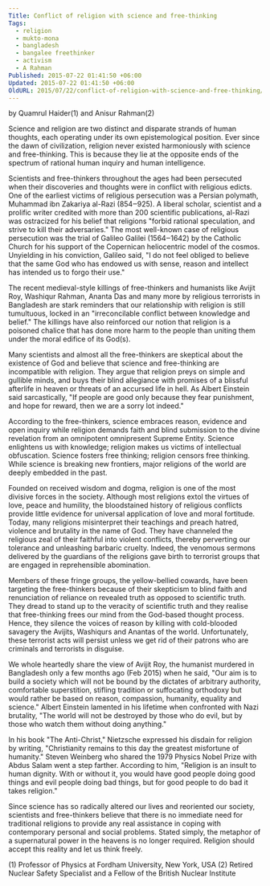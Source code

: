 ```yaml
---
Title: Conflict of religion with science and free-thinking
Tags:
  - religion
  - mukto-mona
  - bangladesh
  - bangalee freethinker
  - activism
  - A Rahman
Published: 2015-07-22 01:41:50 +06:00
Updated: 2015-07-22 01:41:50 +06:00
OldURL: 2015/07/22/conflict-of-religion-with-science-and-free-thinking/
---
```


by Quamrul Haider(1) and Anisur Rahman(2)


Science and religion are two distinct and disparate strands of human thoughts, each operating under its own epistemological position. Ever since the dawn of civilization, religion never existed harmoniously with science and free-thinking. This is because they lie at the opposite ends of the spectrum of rational human inquiry and human intelligence. 

Scientists and free-thinkers throughout the ages had been persecuted when their discoveries and thoughts were in conflict with religious edicts. One of the earliest victims of religious persecution was a Persian polymath, Muhammad ibn Zakariya al-Razi (854‒925). A liberal scholar, scientist and a prolific writer credited with more than 200 scientific publications, al-Razi was ostracized for his belief that religions "forbid rational speculation, and strive to kill their adversaries." The most well-known case of religious persecution was the trial of Galileo Galilei (1564‒1642) by the Catholic Church for his support of the Copernican heliocentric model of the cosmos. Unyielding in his conviction, Galileo said, "I do not feel obliged to believe that the same God who has endowed us with sense, reason and intellect has intended us to forgo their use." 

The recent medieval-style killings of free-thinkers and humanists like Avijit Roy, Washiqur Rahman, Ananta Das and many more by religious terrorists in Bangladesh are stark reminders that our relationship with religion is still tumultuous, locked in an "irreconcilable conflict between knowledge and belief." The killings have also reinforced our notion that religion is a poisoned chalice that has done more harm to the people than uniting them under the moral edifice of its God(s). 

Many scientists and almost all the free-thinkers are skeptical about the existence of God and believe that science and free-thinking are incompatible with religion. They argue that religion preys on simple and gullible minds, and buys their blind allegiance with promises of a blissful afterlife in heaven or threats of an accursed life in hell. As Albert Einstein said sarcastically, "If people are good only because they fear punishment, and hope for reward, then we are a sorry lot indeed."

According to the free-thinkers, science embraces reason, evidence and open inquiry while religion demands faith and blind submission to the divine revelation from an omnipotent omnipresent Supreme Entity. Science enlightens us with knowledge; religion makes us victims of intellectual obfuscation.  Science fosters free thinking; religion censors free thinking. While science is breaking new frontiers, major religions of the world are deeply embedded in the past. 

Founded on received wisdom and dogma, religion is one of the most divisive forces in the society. Although most religions extol the virtues of love, peace and humility, the bloodstained history of religious conflicts provide little evidence for universal application of love and moral fortitude. 
Today, many religions misinterpret their teachings and preach hatred, violence and brutality in the name of God. They have channeled the religious zeal of their faithful into violent conflicts, thereby perverting our tolerance and unleashing barbaric cruelty. Indeed, the venomous sermons delivered by the guardians of the religions gave birth to terrorist groups that are engaged in reprehensible abomination. 

Members of these fringe groups, the yellow-bellied cowards, have been targeting the free-thinkers because of their skepticism to blind faith and renunciation of reliance on revealed truth as opposed to scientific truth. They dread to stand up to the veracity of scientific truth and they realise that free-thinking frees our mind from the God-based thought process. Hence, they silence the voices of reason by killing with cold-blooded savagery the Avijits, Washiqurs and Anantas of the world. Unfortunately, these terrorist acts will persist unless we get rid of their patrons who are criminals and terrorists in disguise. 

We whole heartedly share the view of Avijit Roy, the humanist murdered in Bangladesh only a few months ago (Feb 2015) when he said, "Our aim is to build a society which will not be bound by the dictates of arbitrary authority, comfortable superstition, stifling tradition or suffocating orthodoxy but would rather be based on reason, compassion, humanity, equality and science." Albert Einstein lamented in his lifetime when confronted with Nazi brutality, "The world will not be destroyed by those who do evil, but by those who watch them without doing anything."

In his book "The Anti-Christ," Nietzsche expressed his disdain for religion by writing, "Christianity remains to this day the greatest misfortune of humanity." Steven Weinberg who shared the 1979 Physics Nobel Prize with Abdus Salam went a step farther. According to him, "Religion is an insult to human dignity. With or without it, you would have good people doing good things and evil people doing bad things, but for good people to do bad it takes religion." 

Since science has so radically altered our lives and reoriented our society, scientists and free-thinkers believe that there is no immediate need for traditional religions to provide any real assistance in coping with contemporary personal and social problems. Stated simply, the metaphor of a supernatural power in the heavens is no longer required. Religion should accept this reality and let us think freely. 


(1)	Professor of Physics at Fordham University, New York, USA
(2)	Retired Nuclear Safety Specialist and a Fellow of the British Nuclear Institute

